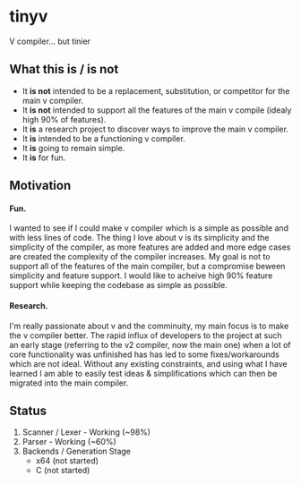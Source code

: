 # tinyv
V compiler... but tinier

## What this is / is not
* It **is not** intended to be a replacement, substitution, or competitor for the main v compiler.
* It **is not** intended to support all the features of the main v compile (idealy high 90% of features).
* It **is** a research project to discover ways to improve the main v compiler.
* It **is** intended to be a functioning v compiler.
* It **is** going to remain simple.
* It **is** for fun.

## Motivation
#### Fun.
I wanted to see if I could make v compiler which is a simple as possible and with less lines of code.
The thing I love about v is its simplicity and the simplicity of the compiler, as more features are added and more edge cases are created the complexity of the compiler increases.
My goal is not to support all of the features of the main compiler, but a compromise beween simplicity and feature support. I would like to acheive high 90% feature support while keeping the codebase as simple as possible.
#### Research.
I'm really passionate about v and the comminuity, my main focus is to make the v compiler better.
The rapid influx of developers to the project at such an early stage (referring to the v2 compiler, now the main one) when a lot of core functionality was unfinished has has led to some fixes/workarounds which are not ideal.
Without any existing constraints, and using what I have learned I am able to easily test ideas & simplifications which can then be migrated into the main compiler.

## Status
1. Scanner / Lexer - Working (~98%)
2. Parser - Working (~60%)
3. Backends / Generation Stage
   - x64 (not started)
   - C (not started)
